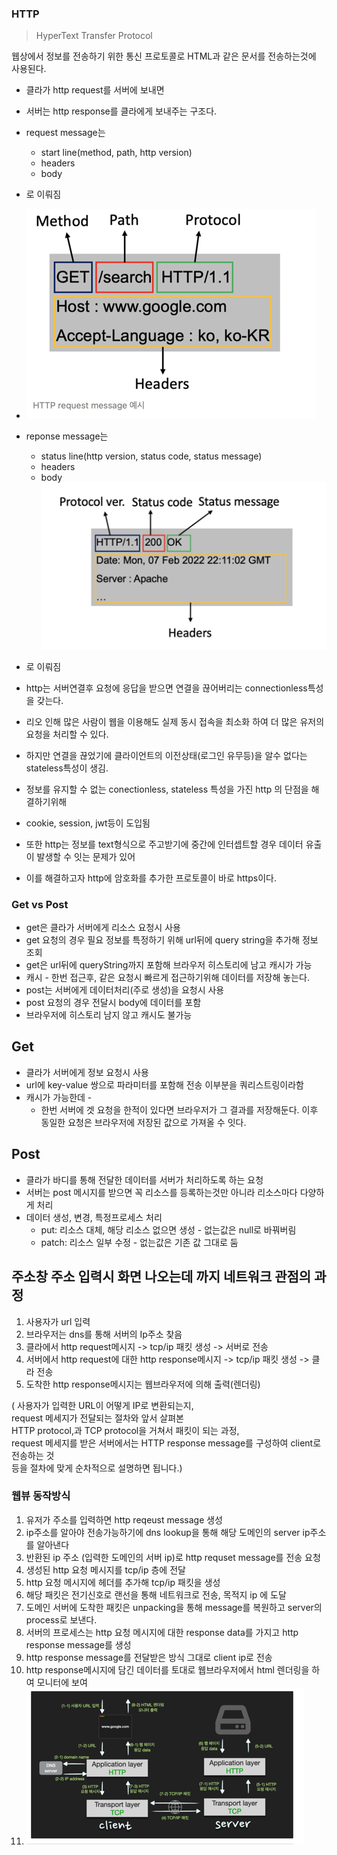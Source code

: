 ### HTTP
> HyperText Transfer Protocol

웹상에서 정보를 전송하기 위한 통신 프로토콜로 HTML과 같은 문서를 전송하는것에 사용된다.

* 클라가 http request를 서버에 보내면
* 서버는 http response를 클라에게 보내주는 구조다.

* request message는 
  * start line(method, path, http version)
  * headers
  * body
* 로 이뤄짐
* ![img_1.png](img_1.png)
* reponse message는
  * status line(http version, status code, status message)
  * headers
  * body
    ![img_2.png](img_2.png)
* 로 이뤄짐
* http는 서버연결후 요청에 응답을 받으면 연결을 끊어버리는 connectionless특성을 갖는다.
* 리오 인해 많은 사람이 웹을 이용해도 실제 동시 접속을 최소화 하여 더 많은 유저의 요청을 처리할 수 있다.
* 하지만 연결을 끊었기에 클라이언트의 이전상태(로그인 유무등)을 알수 없다는 stateless특성이 생김.
* 정보를 유지할 수 없는 conectionless, stateless 특성을 가진 http 의 단점을 해결하기위해 
* cookie, session, jwt등이 도입됨
* 또한 http는 정보를 text형식으로 주고받기에 중간에 인터셉트할 경우 데이터 유출이 발생할 수 잇는 문제가 있어
* 이를 해결하고자 http에 암호화를 추가한 프로토콜이 바로 https이다.


### Get vs Post
* get은 클라가 서버에게 리소스 요청시 사용
* get 요청의 경우 필요 정보를 특정하기 위해 url뒤에 query string을 추가해 정보 조회
* get은 url뒤에 queryString까지 포함해 브라우저 히스토리에 남고 캐시가 가능
* 캐시 - 한번 접근후, 같은 요청시 빠르게 접근하기위해 데이터를 저장해 놓는다.
* post는 서버에게 데이터처리(주로 생성)을 요청시 사용
* post 요청의 경우 전달시 body에 데이터를 포함
* 브라우저에 히스토리 남지 않고 캐시도 불가능


## Get
* 클라가 서버에게 정보 요청시 사용
* url에 key-value 쌍으로 파라미터를 포함해 전송 이부분을 쿼리스트링이라함
* 캐시가 가능한데 - 
  * 한번 서버에 겟 요청을 한적이 있다면 브라우저가 그 결과를 저장해둔다. 이후 동일한 요청은 브라우저에 저장된 값으로 가져올 수 잇다.

## Post
* 클라가 바디를 통해 전달한 데이터를 서버가 처리하도록 하는 요청
* 서버는 post 메시지를 받으면 꼭 리소스를 등록하는것만 아니라 리소스마다 다양하게 처리
* 데이터 생성, 변경, 특정프로세스 처리
  * put: 리소스 대체, 해당 리소스 없으면 생성 - 없는값은 null로 바꿔버림
  * patch: 리소스 일부 수정 - 없는값은 기존 값 그대로 둠


## 주소창 주소 입력시 화면 나오는데 까지 네트워크 관점의 과정
1. 사용자가 url 입력
2. 브라우저는 dns를 통해 서버의 Ip주소 찾음
3. 클라에서 http request메시지 -> tcp/ip 패킷 생성 -> 서버로 전송
4. 서버에서 http request에 대한 http response메시지 -> tcp/ip 패킷 생성 -> 클라 전송
5. 도착한 http response메시지는 웹브라우저에 의해 출력(렌더링)

( 사용자가 입력한 URL이 어떻게 IP로 변환되는지,    
request 메세지가 전달되는 절차와 앞서 살펴본     
HTTP protocol,과 TCP protocol을 거쳐서 패킷이 되는 과정,     
request 메세지를 받은 서버에서는 HTTP response message를 구성하여 client로 전송하는 것      
등을 절차에 맞게 순차적으로 설명하면 됩니다.)


### 웹뷰 동작방식
1. 유저가 주소를 입력하면 http reqeust message 생성
2. ip주소를 알아야 전송가능하기에 dns lookup을 통해 해당 도메인의 server ip주소를 알아낸다
3. 반환된 ip 주소 (입력한 도메인의 서버 ip)로 http requset message를 전송 요청
4. 생성된 http 요청 메시지를 tcp/ip 층에 전달
5. http 요청 메시지에 헤더를 추가해 tcp/ip 패킷을 생성
6. 해당 패킷은 전기신호로 랜선을 통해 네트워크로 전송, 목적지 ip 에 도달
7. 도메인 서버에 도착한 패킷은 unpacking을 통해 message를 복원하고 server의 process로 보낸다.
8. 서버의 프로세스는 http 요청 메시지에 대한 response data를 가지고 http response message를 생성
9. http response message를 전달받은 방식 그대로 client ip로 전송
10. http response메시지에 담긴 데이터를 토대로 웹브라우저에서 html 렌더링을 하여 모니터에 보여
11. ![img_3.png](img_3.png)